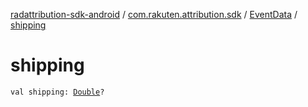 [radattribution-sdk-android](../../index.md) / [com.rakuten.attribution.sdk](../index.md) / [EventData](index.md) / [shipping](./shipping.md)

# shipping

`val shipping: `[`Double`](https://kotlinlang.org/api/latest/jvm/stdlib/kotlin/-double/index.html)`?`